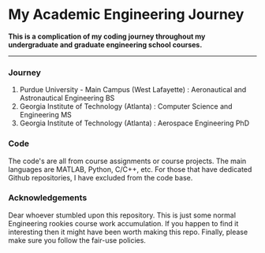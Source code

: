 # My Academic Engineering Journey

**This is a complication of my coding journey throughout my undergraduate and graduate engineering school courses.**

---

### Journey

1. Purdue University - Main Campus (West Lafayette) : Aeronautical and Astronautical Engineering BS
2. Georgia Institute of Technology (Atlanta) : Computer Science and Engineering MS
3. Georgia Institute of Technology (Atlanta) : Aerospace Engineering PhD

### Code 

The code's are all from course assignments or course projects. The main languages are MATLAB, Python, C/C++, etc.
For those that have dedicated Github repositories, I have excluded from the code base.

### Acknowledgements

Dear whoever stumbled upon this repository. This is just some normal Engineering rookies course work accumulation. If you happen to find it interesting then it might have been worth making this repo. Finally, please make sure you follow the fair-use policies. 
